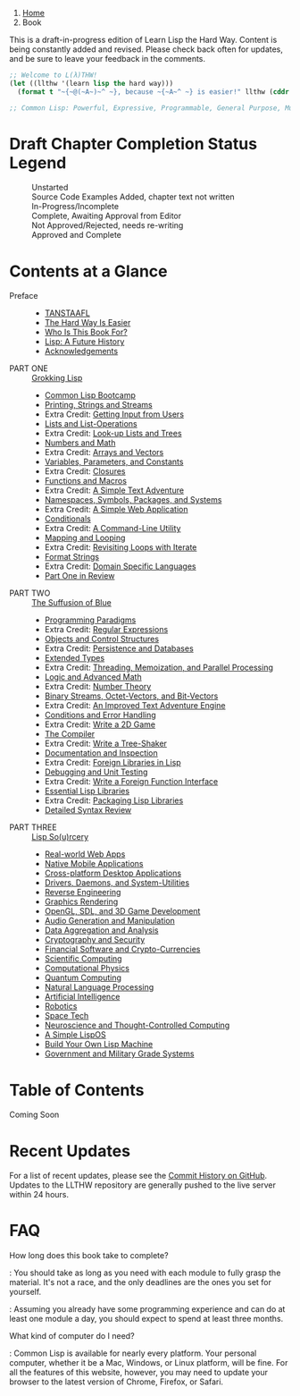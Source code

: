<ol class="breadcrumb">
  <li><a href="/">Home</a></li>
  <li class="active">Book</li>
</ol>

<div class="alert alert-danger">
  <p>
    <i class="fa fa-exclamation-triangle"></i> This is a draft-in-progress edition of Learn Lisp the Hard Way.  Content is being constantly added and revised.  Please check back often for updates, and be sure to leave your feedback in the comments.
  </p>
</div>

```lisp
;; Welcome to L(λ)THW!
(let ((llthw '(learn lisp the hard way)))
  (format t "~{~@(~A~)~^ ~}, because ~{~A~^ ~} is easier!" llthw (cddr llthw)))

;; Common Lisp: Powerful, Expressive, Programmable, General Purpose, Multi-Paradigm.

```

# Draft Chapter Completion Status Legend

<dl class="dl-horizontal">
  <dt><i class="glyphicon glyphicon-remove text-danger"></i></dt>
  <dd>Unstarted</dd>
  <dt><i class="fa fa-code"></i></dt>
  <dd>Source Code Examples Added, chapter text not written</dd>
  <dt><i class="glyphicon glyphicon-refresh text-warning"></i></dt>
  <dd>In-Progress/Incomplete</dd>
  <dt><i class="glyphicon glyphicon-ok text-success"></i></dt>
  <dd>Complete, Awaiting Approval from Editor</dd>
  <dt><i class="glyphicon glyphicon-thumbs-down text-danger"></i></dt>
  <dd>Not Approved/Rejected, needs re-writing</dd>
  <dt><i class="glyphicon glyphicon-thumbs-up text-info"></i></dt>
  <dd>Approved and Complete</dd>
</dl>

# Contents at a Glance

<dl class="dl-horizontal">
  <dt>Preface</dt>
  <dd>
    <ul>
      <li><a href="preface/">TANSTAAFL</a> <i class="glyphicon glyphicon-ok text-success"></i></li>
      <li><a href="preface-part-two/">The Hard Way Is Easier</a> <i class="glyphicon glyphicon-thumbs-down text-danger"></i></li>
      <li><a href="preface-part-three/">Who Is This Book For?</a> <i class="glyphicon glyphicon-thumbs-down text-danger"></i></li>
      <li><a href="introduction/">Lisp: A Future History</a> <i class="glyphicon glyphicon-refresh text-warning"></i></li>
      <li><a href="acknowledgements/">Acknowledgements</a> <i class="glyphicon glyphicon-refresh text-warning"></i></li>
    </ul>
  </dd>
  <dt>PART ONE</dt>
  <dd>
    <a href="1-0-0-overview/">Grokking Lisp</a>
    <ul>
      <li><a href="1-01-00-lisp-bootcamp/">Common Lisp Bootcamp</a> <i class="glyphicon glyphicon-refresh text-warning"></i></li>
      <li><a href="1-02-00-input-output/">Printing, Strings and Streams</a> <i class="glyphicon glyphicon-ok text-success"></i></li>
      <li>Extra Credit: <a href="1-03-0-getting-input-from-users/">Getting Input from Users</a> <i class="glyphicon glyphicon-refresh text-warning"></i></li>
      <li><a href="1-04-0-lists/">Lists and List-Operations</a> <i class="glyphicon glyphicon-refresh text-warning"></i></li>
      <li>Extra Credit: <a href="1-05-0-lookups-trees/">Look-up Lists and Trees</a> <i class="glyphicon glyphicon-refresh text-warning"></i></li>
      <li><a href="1-06-0-math/">Numbers and Math</a> <i class="glyphicon glyphicon-refresh text-warning"></i></li>
      <li>Extra Credit: <a href="1-07-0-arrays/">Arrays and Vectors</a> <i class="glyphicon glyphicon-remove text-danger"></i></li>
      <li><a href="1-08-0-variables/">Variables, Parameters, and Constants</a> <i class="glyphicon glyphicon-remove text-danger"></i></li>
      <li>Extra Credit: <a href="1-09-0-closures/">Closures</a> <i class="glyphicon glyphicon-remove text-danger"></i></li>
      <li><a href="1-10-0-functions/">Functions and Macros</a> <i class="glyphicon glyphicon-remove text-danger"></i></li>
      <li>Extra Credit: <a href="1-11-0-text-adventure/">A Simple Text Adventure</a> <i class="glyphicon glyphicon-remove text-danger"></i></li>
      <li><a href="1-12-0-namespaces/">Namespaces, Symbols, Packages, and Systems</a> <i class="glyphicon glyphicon-remove text-danger"></i></li>
      <li>Extra Credit: <a href="1-13-0-simple-web-app/">A Simple Web Application</a> <i class="glyphicon glyphicon-remove text-danger"></i></li>
      <li><a href="1-14-0-conditionals/">Conditionals</a> <i class="glyphicon glyphicon-remove text-danger"></i></li>
      <li>Extra Credit: <a href="1-15-0-command-line-utility/">A Command-Line Utility</a> <i class="glyphicon glyphicon-remove text-danger"></i></li>
      <li><a href="1-16-0-map-loop/">Mapping and Looping</a> <i class="glyphicon glyphicon-remove text-danger"></i></li>
      <li>Extra Credit: <a href="1-17-0-iterate/">Revisiting Loops with Iterate</a> <i class="glyphicon glyphicon-remove text-danger"></i></li>
      <li><a href="1-18-0-format/">Format Strings</a> <i class="glyphicon glyphicon-remove text-danger"></i></li>
      <li>Extra Credit: <a href="1-19-0-dsl/">Domain Specific Languages</a> <i class="glyphicon glyphicon-remove text-danger"></i></li>
      <li><a href="1-20-0-review/">Part One in Review</a> <i class="glyphicon glyphicon-remove text-danger"></i></li>
    </ul>
  </dd>
  <dt>PART TWO</dt>
  <dd>
    <a href="2-0-0-overview/">The Suffusion of Blue</a>
    <ul>
      <li><a href="2-01-0-programming-paradigms/">Programming Paradigms</a> <i class="glyphicon glyphicon-remove text-danger"></i></li>
      <li>Extra Credit: <a href="2-02-0-regex/">Regular Expressions</a> <i class="glyphicon glyphicon-remove text-danger"></i></li>
      <li><a href="2-03-0-objects-control/">Objects and Control Structures</a> <i class="glyphicon glyphicon-remove text-danger"></i></li>
      <li>Extra Credit: <a href="2-04-0-data-persistence/">Persistence and Databases</a> <i class="glyphicon glyphicon-remove text-danger"></i></li>
      <li><a href="2-05-0-extended-types/">Extended Types</a> <i class="glyphicon glyphicon-remove text-danger"></i></li>
      <li>Extra Credit: <a href="2-06-0-threads-memos-parallel/">Threading, Memoization, and Parallel Processing</a> <i class="glyphicon glyphicon-remove text-danger"></i></li>
      <li><a href="2-07-0-logic-and-more-math/">Logic and Advanced Math</a> <i class="glyphicon glyphicon-remove text-danger"></i></li>
      <li>Extra Credit: <a href="2-08-0-number-theory/">Number Theory</a> <i class="glyphicon glyphicon-remove text-danger"></i></li>
      <li><a href="2-09-0-binary-octets-bits/">Binary Streams, Octet-Vectors, and Bit-Vectors</a> <i class="glyphicon glyphicon-remove text-danger"></i></li>
      <li>Extra Credit: <a href="2-10-0-improved-text-adventure-engine/">An Improved Text Adventure Engine</a> <i class="glyphicon glyphicon-remove text-danger"></i></li>
      <li><a href="2-11-0-conditions/">Conditions and Error Handling</a> <i class="glyphicon glyphicon-remove text-danger"></i></li>
      <li>Extra Credit: <a href="2-12-0-2d-game/">Write a 2D Game</a> <i class="glyphicon glyphicon-remove text-danger"></i></li>
      <li><a href="2-13-0-compiler/">The Compiler</a> <i class="glyphicon glyphicon-remove text-danger"></i></li>
      <li>Extra Credit: <a href="2-14-0-tree-shaker/">Write a Tree-Shaker</a> <i class="glyphicon glyphicon-remove text-danger"></i></li>
      <li><a href="2-15-0-docs-and-inspection/">Documentation and Inspection</a> <i class="glyphicon glyphicon-remove text-danger"></i></li>
      <li>Extra Credit: <a href="2-16-0-foreign-libs/">Foreign Libraries in Lisp</a> <i class="glyphicon glyphicon-remove text-danger"></i></li>
      <li><a href="2-17-0-debugging-testing/">Debugging and Unit Testing</a> <i class="glyphicon glyphicon-remove text-danger"></i></li>
      <li>Extra Credit: <a href="2-18-0-ffi/">Write a Foreign Function Interface</a> <i class="glyphicon glyphicon-remove text-danger"></i></li>
      <li><a href="2-19-0-essential-libs/">Essential Lisp Libraries</a> <i class="glyphicon glyphicon-remove text-danger"></i></li>
      <li>Extra Credit: <a href="2-20-0-packaging-libs/">Packaging Lisp Libraries</a> <i class="glyphicon glyphicon-remove text-danger"></i></li>
      <li><a href="2-21-0-review/">Detailed Syntax Review</a> <i class="glyphicon glyphicon-remove text-danger"></i></li>
    </ul>
  </dd>
  <dt>PART THREE</dt>
  <dd>
    <a href="3-0-0-overview/">Lisp So(u)rcery</a>
    <ul>
      <li><a href="3-01-0-web-apps/">Real-world Web Apps</a> <i class="glyphicon glyphicon-remove text-danger"></i></li>
      <li><a href="3-02-0-mobile/">Native Mobile Applications</a> <i class="glyphicon glyphicon-remove text-danger"></i></li>
      <li><a href="3-03-0-gui/">Cross-platform Desktop Applications</a> <i class="glyphicon glyphicon-remove text-danger"></i></li>
      <li><a href="3-04-0-system-utils/">Drivers, Daemons, and System-Utilities</a> <i class="glyphicon glyphicon-remove text-danger"></i></li>
      <li><a href="3-05-0-reverse-engineering/">Reverse Engineering</a> <i class="glyphicon glyphicon-remove text-danger"></i></li>
      <li><a href="3-06-0-graphics/">Graphics Rendering</a> <i class="glyphicon glyphicon-remove text-danger"></i></li>
      <li><a href="3-07-0-gaming/">OpenGL, SDL, and 3D Game Development</a> <i class="glyphicon glyphicon-remove text-danger"></i></li>
      <li><a href="3-08-0-audio/">Audio Generation and Manipulation</a> <i class="glyphicon glyphicon-remove text-danger"></i></li>
      <li><a href="3-09-0-data/">Data Aggregation and Analysis</a> <i class="glyphicon glyphicon-remove text-danger"></i></li>
      <li><a href="3-10-0-cryptosec/">Cryptography and Security</a> <i class="glyphicon glyphicon-remove text-danger"></i></li>
      <li><a href="3-11-0-fintech/">Financial Software and Crypto-Currencies</a> <i class="glyphicon glyphicon-remove text-danger"></i></li>
      <li><a href="3-12-0-scientific-computing/">Scientific Computing</a> <i class="glyphicon glyphicon-remove text-danger"></i></li>
      <li><a href="3-13-0-computational-physics/">Computational Physics</a> <i class="glyphicon glyphicon-remove text-danger"></i></li>
      <li><a href="3-14-0-quantum-computing/">Quantum Computing</a> <i class="glyphicon glyphicon-remove text-danger"></i></li>
      <li><a href="3-15-0-nlp/">Natural Language Processing</a> <i class="glyphicon glyphicon-remove text-danger"></i></li>
      <li><a href="3-16-0-ai/">Artificial Intelligence</a> <i class="glyphicon glyphicon-remove text-danger"></i></li>
      <li><a href="3-17-0-robotics/">Robotics</a> <i class="glyphicon glyphicon-remove text-danger"></i></li>
      <li><a href="3-18-0-space-tech/">Space Tech</a> <i class="glyphicon glyphicon-remove text-danger"></i></li>
      <li><a href="3-19-0-neurotech/">Neuroscience and Thought-Controlled Computing</a> <i class="glyphicon glyphicon-remove text-danger"></i></li>
      <li><a href="3-20-0-lispos/">A Simple LispOS</a> <i class="glyphicon glyphicon-remove text-danger"></i></li>
      <li><a href="3-21-0-lisp-machine/">Build Your Own Lisp Machine</a> <i class="glyphicon glyphicon-remove text-danger"></i></li>
      <li><a href="3-22-0-gov-mil/">Government and Military Grade Systems</a> <i class="glyphicon glyphicon-remove text-danger"></i></li>
    </ul>
  </dd>
</dl>

# Table of Contents

Coming Soon

# Recent Updates

For a list of recent updates, please see the <a href="https://github.com/thephoeron/llthw/commits" target="_blank">Commit History on GitHub</a>.  Updates to the LLTHW repository are generally pushed to the live server within 24 hours.

# FAQ

How long does this book take to complete?

: You should take as long as you need with each module to fully grasp the material.  It's not a race, and the only deadlines are the ones you set for yourself.

: Assuming you already have some programming experience and can do at least one module a day, you should expect to spend at least three months.

What kind of computer do I need?

: Common Lisp is available for nearly every platform. Your personal computer, whether it be a Mac, Windows, or Linux platform, will be fine.  For all the features of this website, however, you may need to update your browser to the latest version of Chrome, Firefox, or Safari.
